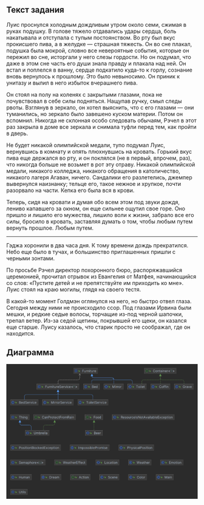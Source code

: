 ## Текст задания

Луис проснулся холодным дождливым утром около семи, сжимая в
руках подушку. В голове тяжело отдавались удары сердца, боль накатывала и отступала с тупым постоянством. Во рту был
вкус прокисшего пива, а в желудке — страшная тяжесть. Он во сне плакал, подушка была мокрой, словно все невероятные
события, которые он пережил во сне, исторгали у него слезы гордости. Но он подумал, что даже в этом сне часть его души
знала правду и плакала над ней.
Он встал и поплелся в ванну, сердце подкатило куда-то к горлу, сознание вновь вернулось к прошлому. Это было невыносимо.
Он приник к унитазу и вылил в него избыток вчерашнего пива.

Он стоял на полу на коленях с закрытыми глазами, пока не почувствовал в себе силы подняться. Нащупав ручку, смыл следы
рвоты. Взглянув в зеркало, он хотел выяснить, что с его глазами — они туманились, но зеркало было завешено куском
материи. Потом он вспомнил. Никогда не склонная особо следовать обычаям, Рэчел в этот раз закрыла в доме все зеркала и
снимала туфли перед тем, как пройти в дверь.

Не будет никакой олимпийской медали, тупо подумал Луис, вернувшись в комнату и опять плюхнувшись на кровать. Горький
вкус пива еще держался во рту, и он поклялся (не в первый, впрочем, раз), что никогда больше не возьмет в рот эту
отраву. Никакой олимпийской медали, никакого колледжа, никакого обращения в католичество, никакого лагеря Агаван,
ничего. Сандалики его разлетелись, джемпер вывернулся наизнанку; тельце его, такое нежное и хрупкое, почти разорвало на
части. Кепка его была вся в крови.

Теперь, сидя на кровати и думая обо всем этом под звуки дождя, лениво капавшего за окном, он еще сильнее ощутил свое
горе. Оно пришло и лишило его мужества, лишило воли к жизни, забрало все его силы, бросило в кровать, заставляя думать о
том, чтобы любым путем вернуть прошлое. Любым путем.
___
Гэджа хоронили в два часа дня. К тому времени дождь прекратился. Небо еще было в тучах, и большинство приглашенных
пришли с черными зонтами.

По просьбе Рэчел директор похоронного бюро, распоряжавшийся церемонией, прочитал отрывок из Евангелия от Матфея,
начинающийся со слов: «Пустите детей и не препятствуйте им приходить ко мне». Луис стоял на краю могилы, глядя на своего
тестя.

В какой-то момент Голдмэн оглянулся на него, но быстро отвел глаза. Сегодня между ними не происходило ссор. Под глазами
Ирвина были мешки, и редкие седые волосы, торчащие из-под черной шапочки, трепал ветер. Из-за седой щетины, покрывшей
его щеки, он казался еще старше. Луису казалось, что старик просто не соображал, где он находится.

## Диаграмма

![](uml.png)
